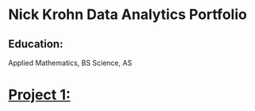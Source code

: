 # Nick Krohn Data Analytics Portfolio

## Education:
Applied Mathematics, BS
Science, AS

# [Project 1:](nkrohn1.github.io)
